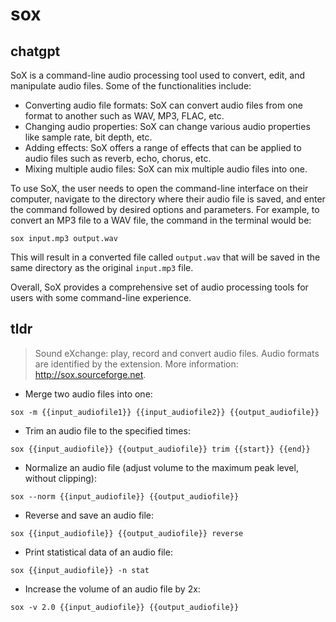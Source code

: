 # sox 
## chatgpt 
SoX is a command-line audio processing tool used to convert, edit, and manipulate audio files. Some of the functionalities include:

- Converting audio file formats: SoX can convert audio files from one format to another such as WAV, MP3, FLAC, etc.
- Changing audio properties: SoX can change various audio properties like sample rate, bit depth, etc.
- Adding effects: SoX offers a range of effects that can be applied to audio files such as reverb, echo, chorus, etc.
- Mixing multiple audio files: SoX can mix multiple audio files into one.

To use SoX, the user needs to open the command-line interface on their computer, navigate to the directory where their audio file is saved, and enter the command followed by desired options and parameters. For example, to convert an MP3 file to a WAV file, the command in the terminal would be:

`sox input.mp3 output.wav`

This will result in a converted file called `output.wav` that will be saved in the same directory as the original `input.mp3` file.

Overall, SoX provides a comprehensive set of audio processing tools for users with some command-line experience. 

## tldr 
 
> Sound eXchange: play, record and convert audio files.
> Audio formats are identified by the extension.
> More information: <http://sox.sourceforge.net>.

- Merge two audio files into one:

`sox -m {{input_audiofile1}} {{input_audiofile2}} {{output_audiofile}}`

- Trim an audio file to the specified times:

`sox {{input_audiofile}} {{output_audiofile}} trim {{start}} {{end}}`

- Normalize an audio file (adjust volume to the maximum peak level, without clipping):

`sox --norm {{input_audiofile}} {{output_audiofile}}`

- Reverse and save an audio file:

`sox {{input_audiofile}} {{output_audiofile}} reverse`

- Print statistical data of an audio file:

`sox {{input_audiofile}} -n stat`

- Increase the volume of an audio file by 2x:

`sox -v 2.0 {{input_audiofile}} {{output_audiofile}}`

